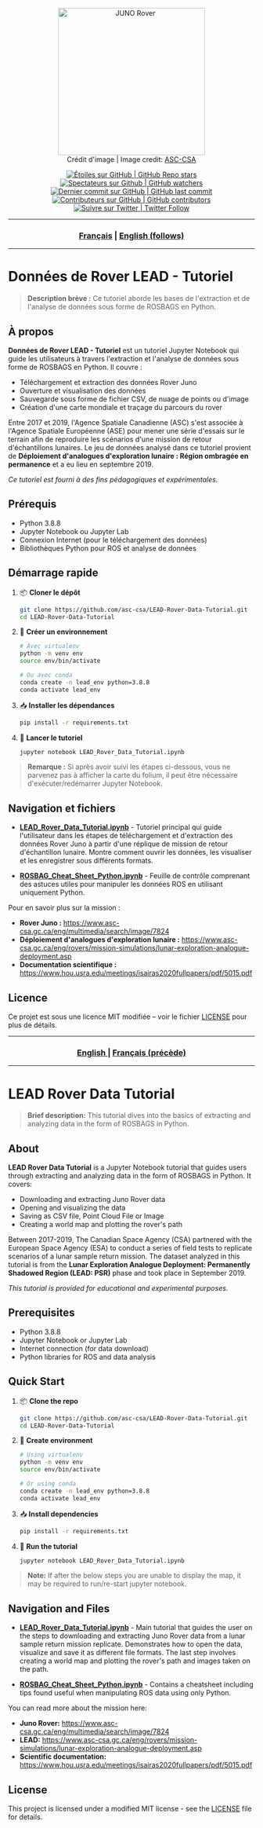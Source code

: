 <!-- Placeholder for tutorial image (required) -->
<p align="center">
   <img src="https://www.asc-csa.gc.ca/images/recherche//hi-res/7298e672-f22d-4b6e-8829-b3beb9d7c80b.jpg" alt="JUNO Rover" height=300>
   <br> Crédit d'image | Image credit: <a href="https://www.asc-csa.gc.ca/eng/multimedia/search/image/7818/">ASC-CSA</a>
</p>

<!-- Common badge header (required)
For changing the links, update the first four src=links and replace the section in the link of {{your-tutorial-name}} with the name of your tutorial seen in the url of the GitHub repository. -->
<p align="center">
    <a href="#stars">
        <img alt="Étoiles sur GitHub | GitHub Repo stars" src="https://img.shields.io/github/stars/asc-csa/LEAD-Rover-Data-Tutorial">
    </a>
    <a href="#watchers">
        <img alt="Spectateurs sur Github | GitHub watchers" src="https://img.shields.io/github/watchers/asc-csa/LEAD-Rover-Data-Tutorial">
    </a>
    <a href="https://github.com/asc-csa/LEAD-Rover-Data-Tutorial/commits/main">
        <img alt="Dernier commit sur GitHub | GitHub last commit" src="https://img.shields.io/github/last-commit/asc-csa/LEAD-Rover-Data-Tutorial">
    </a>
    <a href="https://github.com/asc-csa/LEAD-Rover-Data-Tutorial/graphs/contributors">
        <img alt="Contributeurs sur GitHub | GitHub contributors" src="https://img.shields.io/github/contributors/asc-csa/LEAD-Rover-Data-Tutorial">
    </a>
    <a href="https://twitter.com/intent/follow?screen_name=csa_asc">
        <img alt="Suivre sur Twitter | Twitter Follow" src="https://img.shields.io/twitter/follow/csa_asc?style=social">
    </a>
</p>

<!-- This should not need to be updated unless you change the "id" section of the title section (required) -->

---

<h3 align="center">
  <a href="#titre-du-projet">Français</a> |
  <a href="#project-title">English (follows)</a>
</h3>

---

<!-- ============ FRANÇAIS ============
An engaging title for the project (required)-->
<a id="titre-du-projet"></a>
# Données de Rover LEAD - Tutoriel

<!-- A short summary phrase for the project (required)-->
> **Description brève :**
> Ce tutoriel aborde les bases de l'extraction et de l'analyse de données sous forme de ROSBAGS en Python.

## À propos

<!-- Summary of the use of the tutorial (required)-->
**Données de Rover LEAD - Tutoriel** est un tutoriel Jupyter Notebook qui guide les utilisateurs à travers l'extraction et l'analyse de données sous forme de ROSBAGS en Python. Il couvre :

- Téléchargement et extraction des données Rover Juno
- Ouverture et visualisation des données
- Sauvegarde sous forme de fichier CSV, de nuage de points ou d'image
- Création d'une carte mondiale et traçage du parcours du rover

Entre 2017 et 2019, l'Agence Spatiale Canadienne (ASC) s'est associée à l'Agence Spatiale Européenne (ASE) pour mener une série d'essais sur le terrain afin de reproduire les scénarios d'une mission de retour d'échantillons lunaires. Le jeu de données analysé dans ce tutoriel provient de **Déploiement d'analogues d'exploration lunaire : Région ombragée en permanence** et a eu lieu en septembre 2019.

*Ce tutoriel est fourni à des fins pédagogiques et expérimentales.*



<!-- Describe any requirements for the deployment (required) -->
## Prérequis

- Python 3.8.8
- Jupyter Notebook ou Jupyter Lab
- Connexion Internet (pour le téléchargement des données)
- Bibliothèques Python pour ROS et analyse de données



## Démarrage rapide
<!-- The process for setting up your tutorial. Use one of the following:
pip freeze > requirements.txt

The method above will likely require some level of cleaning to create a good requirements.txt. Alternatively, you can try pip-chill to help create a better cleaner requirements.txt.

pip install pip-chill
pip-chill --no-chill -v > requirements.txt

Or if you prefer to specify a conda environment:
conda env export --no-builds | grep -v "^prefix: " > environment.yml
 (required) -->
1. 📦 **Cloner le dépôt**
   ```bash
   git clone https://github.com/asc-csa/LEAD-Rover-Data-Tutorial.git
   cd LEAD-Rover-Data-Tutorial
   ```
2. 🐍 **Créer un environnement**
   ```bash
   # Avec virtualenv
   python -m venv env
   source env/bin/activate

   # Ou avec conda
   conda create -n lead_env python=3.8.8
   conda activate lead_env
   ```
3. 📥 **Installer les dépendances**
   ```bash
   pip install -r requirements.txt
   ```
4. 🚀 **Lancer le tutoriel**
   ```bash
   jupyter notebook LEAD_Rover_Data_Tutorial.ipynb
   ```

> **Remarque :** Si après avoir suivi les étapes ci-dessous, vous ne parvenez pas à afficher la carte du folium, il peut être nécessaire d'exécuter/redémarrer Jupyter Notebook.



<!-- This can be useful if your tutorial contains several associated scripts or supporting functions (optional) -->
## Navigation et fichiers

- **[LEAD_Rover_Data_Tutorial.ipynb](LEAD_Rover_Data_Tutorial.ipynb)** - Tutoriel principal qui guide l'utilisateur dans les étapes de téléchargement et d'extraction des données Rover Juno à partir d'une réplique de mission de retour d'échantillon lunaire. Montre comment ouvrir les données, les visualiser et les enregistrer sous différents formats.

- **[ROSBAG_Cheat_Sheet_Python.ipynb](ROSBAG_Cheat_Sheet_Python.ipynb)** - Feuille de contrôle comprenant des astuces utiles pour manipuler les données ROS en utilisant uniquement Python.

Pour en savoir plus sur la mission :
- **Rover Juno :** https://www.asc-csa.gc.ca/eng/multimedia/search/image/7824
- **Déploiement d'analogues d'exploration lunaire :** https://www.asc-csa.gc.ca/eng/rovers/mission-simulations/lunar-exploration-analogue-deployment.asp
- **Documentation scientifique :** https://www.hou.usra.edu/meetings/isairas2020fullpapers/pdf/5015.pdf



<!-- The standard license required for ASC-CSA tutorials (required) -->
## Licence

Ce projet est sous une licence MIT modifiée – voir le fichier [LICENSE](https://github.com/asc-csa/LEAD-Rover-Data-Tutorial/blob/main/LICENSE.txt) pour plus de détails.


<!-- This should not need to be updated unless you change the "id" section of the title section (required) -->

---

<h3 align="center">
  <a href="#project-title">English </a> |
  <a href="#titre-du-projet">Français (précède)</a>
</h3>

---

<!-- ============ English ============
An engaging title for the project (required)-->
<a id="project-title"></a>
# LEAD Rover Data Tutorial

<!-- A short summary phrase for the project (required)-->
> **Brief description:**
> This tutorial dives into the basics of extracting and analyzing data in the form of ROSBAGS in Python.


<!-- Summary of the use of the tutorial (required)-->
## About

**LEAD Rover Data Tutorial** is a Jupyter Notebook tutorial that guides users through extracting and analyzing data in the form of ROSBAGS in Python. It covers:

- Downloading and extracting Juno Rover data
- Opening and visualizing the data
- Saving as CSV file, Point Cloud File or Image
- Creating a world map and plotting the rover's path

Between 2017-2019, The Canadian Space Agency (CSA) partnered with the European Space Agency (ESA) to conduct a series of field tests to replicate scenarios of a lunar sample return mission. The dataset analyzed in this tutorial is from the **Lunar Exploration Analogue Deployment: Permanently Shadowed Region (LEAD: PSR)** phase and took place in September 2019.

*This tutorial is provided for educational and experimental purposes.*



<!-- Describe any requirements for the deployment (required) -->
## Prerequisites

- Python 3.8.8
- Jupyter Notebook or Jupyter Lab
- Internet connection (for data download)
- Python libraries for ROS and data analysis



## Quick Start
<!-- The process for setting up your tutorial. Use one of the following:
pip freeze > requirements.txt

The method above will likely require some level of cleaning to create a good requirements.txt. Alternatively, you can try pip-chill to help create a better cleaner requirements.txt.

pip install pip-chill
pip-chill --no-chill -v > requirements.txt

Or if you prefer to specify a conda environment:
conda env export --no-builds | grep -v "^prefix: " > environment.yml
 (required) -->

1. 📦 **Clone the repo**
   ```bash
   git clone https://github.com/asc-csa/LEAD-Rover-Data-Tutorial.git
   cd LEAD-Rover-Data-Tutorial
   ```
2. 🐍 **Create environment**
   ```bash
   # Using virtualenv
   python -m venv env
   source env/bin/activate

   # Or using conda
   conda create -n lead_env python=3.8.8
   conda activate lead_env
   ```
3. 📥 **Install dependencies**
   ```bash
   pip install -r requirements.txt
   ```
4. 🚀 **Run the tutorial**
   ```bash
   jupyter notebook LEAD_Rover_Data_Tutorial.ipynb
   ```

> **Note:** If after the below steps you are unable to display the map, it may be required to run/re-start jupyter notebook.



<!-- This can be useful if your tutorial contains several associated scripts or supporting functions (optional) -->
## Navigation and Files

- **[LEAD_Rover_Data_Tutorial.ipynb](LEAD_Rover_Data_Tutorial.ipynb)** - Main tutorial that guides the user on the steps to downloading and extracting Juno Rover data from a lunar sample return mission replicate. Demonstrates how to open the data, visualize and save it as different file formats. The last step involves creating a world map and plotting the rover's path and images taken on the path.

- **[ROSBAG_Cheat_Sheet_Python.ipynb](ROSBAG_Cheat_Sheet_Python.ipynb)** - Contains a cheatsheet including tips found useful when manipulating ROS data using only Python.

You can read more about the mission here:
- **Juno Rover:** https://www.asc-csa.gc.ca/eng/multimedia/search/image/7824
- **LEAD:** https://www.asc-csa.gc.ca/eng/rovers/mission-simulations/lunar-exploration-analogue-deployment.asp
- **Scientific documentation:** https://www.hou.usra.edu/meetings/isairas2020fullpapers/pdf/5015.pdf



<!-- The standard license required for ASC-CSA tutorials (required) -->
## License

This project is licensed under a modified MIT license - see the [LICENSE](https://github.com/asc-csa/LEAD-Rover-Data-Tutorial/blob/main/LICENSE.txt) file for details.
